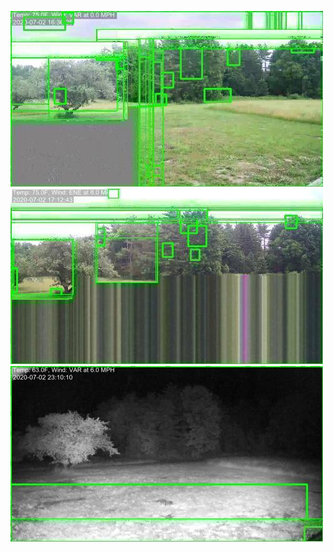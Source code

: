 ![20200702-162655-165700](in/20200702/20200702-162655-165700_0_.jpg)
![20200702-165705-172710](in/20200702/20200702-165705-172710_0_.jpg)
![20200702-200910-203915](in/20200702/20200702-200910-203915_0_.jpg)
